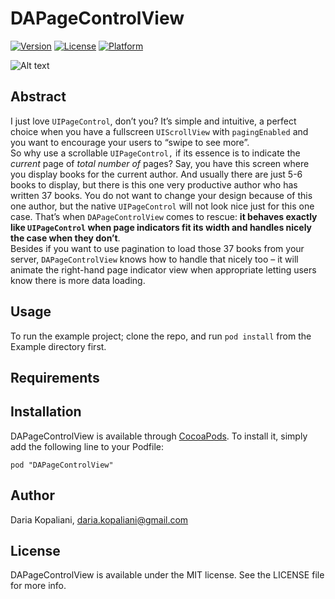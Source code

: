 # DAPageControlView

[![Version](https://img.shields.io/cocoapods/v/DAPageControlView.svg?style=flat)](http://cocoadocs.org/docsets/DAPageControlView)
[![License](https://img.shields.io/cocoapods/l/DAPageControlView.svg?style=flat)](http://cocoadocs.org/docsets/DAPageControlView)
[![Platform](https://img.shields.io/cocoapods/p/DAPageControlView.svg?style=flat)](http://cocoadocs.org/docsets/DAPageControlView)

![Alt text](DAPageControlView.gif)


## Abstract

I just love `UIPageControl`, don’t you? It’s simple and intuitive, a perfect choice when you have a fullscreen `UIScrollView` with `pagingEnabled` and you want to encourage your users to “swipe to see more”.  
So why use a scrollable `UIPageControl,` if its essence is to indicate the *current* page of *total number of* pages? Say, you have this screen where you display books for the current author. And usually there are just 5-6 books to display, but there is this one very productive author who has written 37 books. You do not want to change your design because of this one author, but the native `UIPageControl` will not look nice just for this one case. That’s when `DAPageControlView` comes to rescue: **it behaves exactly like `UIPageControl` when page indicators fit its width and handles nicely the case when they don’t**.   
Besides if you want to use pagination to load those 37 books from your server, `DAPageControlView` knows how to handle that nicely too – it will animate the right-hand page indicator view when appropriate letting users know there is more data loading.

## Usage

To run the example project; clone the repo, and run `pod install` from the Example directory first.

## Requirements

## Installation

DAPageControlView is available through [CocoaPods](http://cocoapods.org). To install
it, simply add the following line to your Podfile:

    pod "DAPageControlView"

## Author

Daria Kopaliani, daria.kopaliani@gmail.com

## License

DAPageControlView is available under the MIT license. See the LICENSE file for more info.


